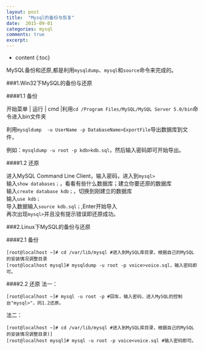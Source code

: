 ```yaml
---
layout: post
title:  "Mysql的备份与恢复"
date:  2015-09-01 
categories: mysql
comments: true
excerpt:
---
```


* content
{:toc}

MySQL备份和还原,都是利用`mysqldump`、`mysql`和`source`命令来完成的。   

###1.Win32下MySQL的备份与还原 

####1.1 备份 

开始菜单 | 运行 | cmd |利用`cd /Program Files/MySQL/MySQL Server 5.0/bin`命令进入bin文件夹 

利用`mysqldump  -u UserName -p DatabaseName>ExportFile`导出数据库到文件，

例如：`mysqldump -u root -p kdb>kdb.sql`，然后输入密码即可开始导出。 
  
####1.2 还原 

进入MySQL Command Line Client，输入密码，进入到`mysql>`   
输入`show databases；`，看看有些什么数据库；建立你要还原的数据库  
输入`create database kdb；`，切换到刚建立的数据库  
输入`use kdb；`  
导入数据输入`source kdb.sql；`,Enter开始导入  
再次出现`mysql>`并且没有提示错误即还原成功。 
  
###2.Linux下MySQL的备份与还原 

####2.1 备份 

	[root@localhost ~]# cd /var/lib/mysql #进入到MySQL库目录，根据自己的MySQL的安装情况调整目录
	[root@localhost mysql]# mysqldump -u root -p voice>voice.sql，输入密码即可。

####2.2 还原
法一：

	[root@localhost ~]# mysql -u root -p #回车，输入密码，进入MySQL的控制台"mysql>"，同1.2还原。

法二：

	[root@localhost ~]# cd /var/lib/mysql #进入到MySQL库目录，根据自己的MySQL的安装情况调整目录)]
	[root@localhost mysql]# mysql -u root -p voice<voice.sql #输入密码即可。
